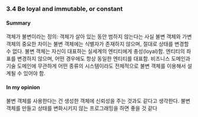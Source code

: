 ### 3.4 Be loyal and immutable, or constant

#### Summary 

객체가 불변이라는 정의: 객체가 살아 있는 동안 범하지 않는다는 사실
불변 객체와 가변 객체의 중요한 차이는 불변 객체에는 식별자가 존재하지 않으며, 절대로 상태를 변경할 수 없다.
불변 객체는 자신이 대표하는 실세계의 엔티티에게 충성(loyal)함.
엔티티의 좌표를 변경하지 않으며, 어떤 경우에도 항상 동일한 엔티티를 대표함.
비즈니스 도메인과 기술 도메인에 무관하게 어떤 종류의 시스템이라도 전체적으로 불변 객체를 이용해서 설계될 수 있어야 함.

#### In my opinion

불변 객체를 사용한다는 건 생성한 객체에 신뢰성을 주는 것과도 같다고 생각한다.
불변 객체를 만들고 상태를 변화시키지 않는 프로그래밍을 하면 좋을 것 같다 